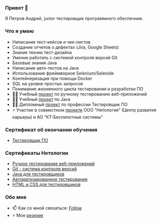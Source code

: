 ### Привет 👋
Я Петров Андрей, junior тестировщик программного обеспечния.
### Что я умею
- Написание тест-кейсов и чек-листов
- Создание отчетов о дефектах (Jira, Google Sheets)
- Знание техник тест-дизайна
- Умение работать с системой контроля версий Git
- Базовые знания Java
- Написание авто-тестов на Java
- Использование фреймворков Selenium/Selenide
- Контейнеризация при помощи Docker
- SQL на уровне простых запросов
- Понимание жизненного цикла тестирования и разработки ПО
- 👨‍🎓 Учебный [проект](https://docs.google.com/spreadsheets/d/1MI97uP1Y5FtxhtI-DZlockXpW5pEJ-bEoEogtIeN3oc/edit#gid=0) по ручному тестированию веб-приложений
- 👨‍🎓 Учебный [проект](https://github.com/Andy-Pe/TeamProject-Petrov_Gorokhov) по Java 
- 👨‍🎓 Дипломный [проект](https://github.com/Andy-Pe/Diploma-project) по профессии Тестировщик ПО
- ⚡ Участие в совместном [проекте](https://github.com/Andy-Pe/Andy-Pe/blob/main/%D0%A0%D0%B5%D0%BA%D0%BE%D0%BC%D0%B5%D0%BD%D0%B4%D0%B0%D1%82%D0%B5%D0%BB%D1%8C%D0%BD%D0%BE%D0%B5%20%D0%BF%D0%B8%D1%81%D1%8C%D0%BC%D0%BE.%20%D0%9A%D0%A2-%D0%91%D0%B5%D1%81%D0%BF%D0%B8%D0%BB%D0%BE%D1%82%D0%BD%D1%8B%D0%B5%20%D1%81%D0%B8%D1%81%D1%82%D0%B5%D0%BC%D1%8B.pdf) ООО “Нетология” (Центр развития 
карьеры) и АО “КТ-Беспилотные системы”

### Сертификат об окончании обучения
- [Тестировщик ПО](https://github.com/Andy-Pe/Andy-Pe/blob/main/Software%20tester.pdf)
### Сертификаты Нетологии
- [Ручное тестирование веб-приложений](https://github.com/Andy-Pe/Andy-Pe/blob/main/Manual%20web%20application%20testing.pdf)
- [Git - система контроля версий](https://github.com/Andy-Pe/Andy-Pe/blob/main/Git.pdf)
- [Java для тестировщиков](https://github.com/Andy-Pe/Andy-Pe/blob/main/Java%20for%20Testers.pdf)
- [Автоматизированное тестирование](https://github.com/Andy-Pe/Andy-Pe/blob/main/Automated%20Testing.pdf)
- [HTML и CSS для тестировщиков](https://github.com/Andy-Pe/Andy-Pe/blob/main/HTML%20%26%20CSS%20for%20testers.pdf)

### Обо мне
- 📫 Как со мной связаться: [Follow](https://andrey-petrov.taplink.ws/)
- ⚡ Мое [резюме](https://docs.google.com/document/d/1bOUbQJEaBdMbQTYIyghLk62W5uPW67XwFql56fyf324/edit#)
